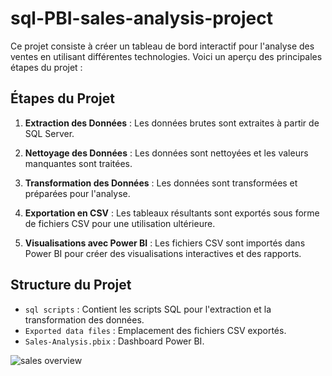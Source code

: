 # sql-PBI-sales-analysis-project 

Ce projet consiste à créer un tableau de bord interactif pour l'analyse des ventes en utilisant différentes technologies. Voici un aperçu des principales étapes du projet :

## Étapes du Projet

1. **Extraction des Données** : Les données brutes sont extraites à partir de SQL Server.

2. **Nettoyage des Données** : Les données sont nettoyées et les valeurs manquantes sont traitées.

3. **Transformation des Données** : Les données sont transformées et préparées pour l'analyse.

4. **Exportation en CSV** : Les tableaux résultants sont exportés sous forme de fichiers CSV pour une utilisation ultérieure.

5. **Visualisations avec Power BI** : Les fichiers CSV sont importés dans Power BI pour créer des visualisations interactives et des rapports.


## Structure du Projet

- `sql scripts` : Contient les scripts SQL pour l'extraction et la transformation des données.
- `Exported data files` : Emplacement des fichiers CSV exportés.
- `Sales-Analysis.pbix` : Dashboard Power BI.

![sales overview](https://github.com/ayabbadi/sql-PBI-sales-analysis-project/assets/82125470/afdb2dcd-e8e1-4459-9874-6946bef1b8ab)
